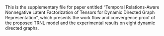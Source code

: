 This is the supplementary file for paper entitled “Temporal Relations-Aware Nonnegative Latent Factorization of Tensors for Dynamic Directed Graph Representation”, which presents the work flow and convergence proof of the proposed TRNL model and the experimental results on eight dynamic directed graphs.
